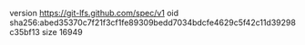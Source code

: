 version https://git-lfs.github.com/spec/v1
oid sha256:abed35370c7f21f3cf1fe89309bedd7034bdcfe4629c5f42c11d39298c35bf13
size 16949
